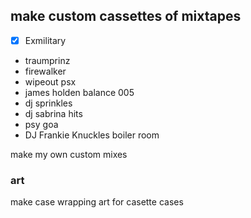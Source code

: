 ## make custom cassettes of mixtapes

- [x] Exmilitary
- traumprinz
- firewalker
- wipeout psx
- james holden balance 005
- dj sprinkles
- dj sabrina hits
- psy goa
- DJ Frankie Knuckles boiler room

make my own custom mixes

### art
make case wrapping art for casette cases



